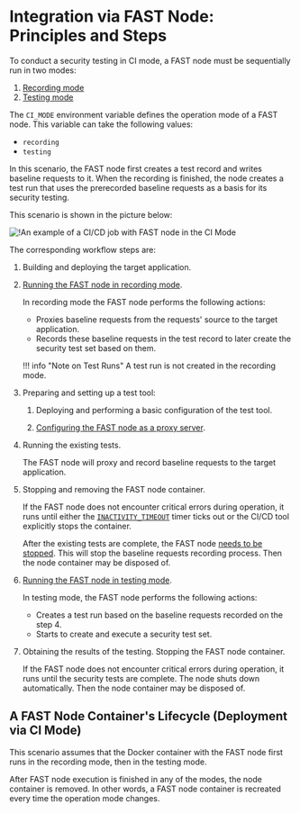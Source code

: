 [img-sample-job-ci-mode]:       ../../images/fast/poc/en/integration-overview/sample-job-ci-mode.png

[doc-recording-mode]:           ci-mode-recording.md#running-a-fast-node-in-recording-mode
[doc-testing-mode]:             ci-mode-testing.md#running-a-fast-node-in-testing-mode
[doc-proxy-configuration]:      proxy-configuration.md
[doc-fast-container-stopping]:  ci-mode-recording.md#stopping-and-removing-the-docker-container-with-the-fast-node-in-recording-mode
[doc-recording-variables]:      ci-mode-recording.md#environment-variables-in-recording-mode
[doc-integration-overview]:     integration-overview.md


#   Integration via FAST Node: Principles and Steps

To conduct a security testing in CI mode, a FAST node must be sequentially run in two modes:
1.  [Recording mode][doc-recording-mode]
2.  [Testing mode][doc-testing-mode]

The `CI_MODE` environment variable defines the operation mode of a FAST node. This variable can take the following values:
* `recording`
* `testing`

In this scenario, the FAST node first creates a test record and writes baseline requests to it. When the recording is finished, the node creates a test run that uses the prerecorded baseline requests as a basis for its security testing.  

This scenario is shown in the picture below:

![!An example of a CI/CD job with FAST node in the CI Mode][img-sample-job-ci-mode]

The corresponding workflow steps are:

1.  Building and deploying the target application.   

2.  [Running the FAST node in recording mode][doc-recording-mode].

    In recording mode the FAST node performs the following actions:
    * Proxies baseline requests from the requests' source to the target application.
    * Records these baseline requests in the test record to later create the security test set based on them.
    
    !!! info "Note on Test Runs"
        A test run is not created in the recording mode.

3.  Preparing and setting up a test tool:
    
    1.  Deploying and performing a basic configuration of the test tool.
    
    2.  [Configuring the FAST node as a proxy server][doc-proxy-configuration].
        
4.  Running the existing tests.
    
    The FAST node will proxy and record baseline requests to the target application.
    
5.  Stopping and removing the FAST node container.

    If the FAST node does not encounter critical errors during operation, it runs until either the [`INACTIVITY_TIMEOUT`][doc-recording-variables] timer ticks out or the CI/CD tool explicitly stops the container.
    
    After the existing tests are complete, the FAST node [needs to be stopped][doc-fast-container-stopping]. This will stop the baseline requests recording process. Then the node container may be disposed of.          

6.  [Running the FAST node in testing mode][doc-testing-mode].

    In testing mode, the FAST node performs the following actions:
    
    * Creates a test run based on the baseline requests recorded on the step 4.
    * Starts to create and execute a security test set.
    
7.  Obtaining the results of the testing. Stopping the FAST node container.    
    
    If the FAST node does not encounter critical errors during operation, it runs until the security tests are complete. The node shuts down automatically. Then the node container may be disposed of.

##  A FAST Node Container's Lifecycle (Deployment via CI Mode)
   
This scenario assumes that the Docker container with the FAST node first runs in the recording mode, then in the testing mode. 
 
After FAST node execution is finished in any of the modes, the node container is removed. In other words, a FAST node container is recreated every time the operation mode changes. 